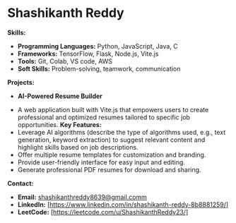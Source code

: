 # **Shashikanth Reddy**

**Skills:**

* **Programming Languages:** Python, JavaScript, Java, C
* **Frameworks:** TensorFlow, Flask, Node.js, Vite.js
* **Tools:** Git, Colab, VS code, AWS
* **Soft Skills:** Problem-solving, teamwork, communication

**Projects:**

* **AI-Powered Resume Builder**
- A web application built with Vite.js that empowers users to create professional and optimized resumes tailored to specific job opportunities.
**Key Features:**
- Leverage AI algorithms (describe the type of algorithms used, e.g., text generation, keyword extraction) to suggest relevant content and highlight skills based on job      descriptions.
- Offer multiple resume templates for customization and branding.
- Provide user-friendly interface for easy input and editing.
- Generate professional PDF resumes for download and sharing.

**Contact:**

* **Email:** shashikanthreddy8639@gmail.comm
* **LinkedIn:** [https://www.linkedin.com/in/shashikanth-reddy-8b8881259/]
* **LeetCode:** [https://leetcode.com/u/ShashikanthReddy23/]
